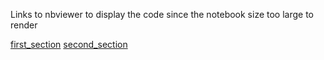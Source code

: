 Links to nbviewer to display the code since the notebook size too large to render

[first_section](https://nbviewer.org/github/sagarlimbu0/OCO2-OCO3/blob/main/ARSET_/Different_sections/first_section_vol_1_single_file_example.ipynb)
[second_section](https://nbviewer.org/github/sagarlimbu0/OCO2-OCO3/blob/main/ARSET_/Different_sections/second_vol_1_single_file_example.ipynb)
